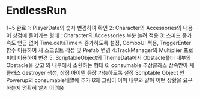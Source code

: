 # EndlessRun
 
1~5 완료
1: PlayerData의 숫자 변경하여 확인
2: Character의 Accessories의 내용이 상점에 들어가는 형태 : Character의 Accessories 부분 늘려 적용
3: 스피드 증가 속도 언급 없어 Time.deltaTime씩 증가하도록 설정, ComboUI 적용, TriggerEnter 함수 이용하여 새 스크립트 작성 및 Prefab 변경
4:TrackManager의 Multiplier 프로퍼티 이용하여 변경
5: ScriptableObject의 ThemeData에서 Obstacle폴더 내부의 Obstacle을 갖고 와 내부에서 소환하는 형태
6: consumable 추상클래스 상속받아 새 클래스 destroyer 생성, 상점 아이템 등장 가능하도록 설정 Scriptable Object 인 Powerup의 consumable배열에 추가
6의 그림이 이미 내부와 같아 어떤 상황을 요구하는지 명확히 알기 어려움
